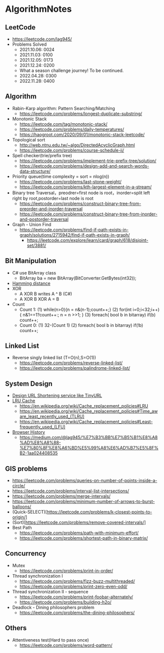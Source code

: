 # AlgorithmNotes
## LeetCode 
- https://leetcode.com/lag945/
- Problems Solved
  - 2021.10.06: 0024
  - 2021.11.03: 0100
  - 2021.12.05: 0173
  - 2021.12.24: 0200
  - What a season challenge journey! To be continued.
  - 2022.04.28: 0300
  - 2022.11.28: 0400
## Algorithm
- Rabin-Karp algorithm: Pattern Searching/Matching
  - https://leetcode.com/problems/longest-duplicate-substring/
- Monotonic Stack
  - https://leetcode.com/tag/monotonic-stack/
  - https://leetcode.com/problems/daily-temperatures/
  - https://haogroot.com/2020/09/01/monotonic-stack-leetcode/
- Topological sort
  - http://web.ntnu.edu.tw/~algo/DirectedAcyclicGraph.html
  - https://leetcode.com/problems/course-schedule-ii/
- Spell checker(trie/prefix tree)
  - https://leetcode.com/problems/implement-trie-prefix-tree/solution/
  - https://leetcode.com/problems/design-add-and-search-words-data-structure/
- Priority queue(time complexity = sort = nlog(n))
  - https://leetcode.com/problems/last-stone-weight/
  - https://leetcode.com/problems/kth-largest-element-in-a-stream/
- Binary tree Traversal，preodrer=first node is root，inorder=split left right by root,postorder=last node is root
  - https://leetcode.com/problems/construct-binary-tree-from-preorder-and-inorder-traversal
  - https://leetcode.com/problems/construct-binary-tree-from-inorder-and-postorder-traversal
- Graph - Union Find
  - https://leetcode.com/problems/find-if-path-exists-in-graph/solutions/2715942/find-if-path-exists-in-graph/
    - https://leetcode.com/explore/learn/card/graph/618/disjoint-set/3881/
## Bit Manipulation
- C# use BitArray class
  - BitArray ba = new BitArray(BitConverter.GetBytes(int32));
- [Hamming distance](https://leetcode.com/problems/hamming-distance/)
- XOR
  - A XOR B writes A ^ B (C#)
  - A XOR B XOR A = B
- Count
  - Count 1: (1) while(n>0){n = n&(n-1);count++;} (2) for(int i=0;i<32;i++){ n&1==1?count++:; n = n >>1; } (3) foreach( bool b in bitarray) if(b) count++;
  - Count 0: (1) 32-(Count 1) (2) foreach( bool b in bitarray) if(!b) count++;
## Linked List
- Reverse singly linked list (T=O(n),S=O(1))
	- https://leetcode.com/problems/reverse-linked-list/
	- https://leetcode.com/problems/palindrome-linked-list/
## System Design
- [Design URL Shortening service like TinyURL](https://leetcode.com/discuss/interview-question/124658/Design-a-URL-Shortener-(-TinyURL-)-System/)
- [LRU Cache](https://leetcode.com/problems/lru-cache/)
  - https://en.wikipedia.org/wiki/Cache_replacement_policies#LRU
  - https://en.wikipedia.org/wiki/Cache_replacement_policies#Time_aware_least_recently_used_(TLRU)
  - https://en.wikipedia.org/wiki/Cache_replacement_policies#Least-frequently_used_(LFU)
- [Browser History](https://leetcode.com/problems/design-browser-history/)
  -   https://medium.com/@lag945/%E7%B3%BB%E7%B5%B1%E8%A8%AD%E8%A8%88-%E7%80%8F%E8%A6%BD%E5%99%A8%E6%AD%B7%E5%8F%B2-1aa024408535
## GIS problems
- https://leetcode.com/problems/queries-on-number-of-points-inside-a-circle/
- https://leetcode.com/problems/interval-list-intersections/
- https://leetcode.com/problems/merge-intervals/
- https://leetcode.com/problems/minimum-number-of-arrows-to-burst-balloons/
- (Quick-SELECT)[https://leetcode.com/problems/k-closest-points-to-origin/]
- (Sort)[https://leetcode.com/problems/remove-covered-intervals/]
- Best Path
	- https://leetcode.com/problems/path-with-minimum-effort/
	- https://leetcode.com/problems/shortest-path-in-binary-matrix/
## Concurrency
- Mutex
  - https://leetcode.com/problems/print-in-order/
- Thread synchronization I
  - https://leetcode.com/problems/fizz-buzz-multithreaded/
  - https://leetcode.com/problems/print-zero-even-odd/
- Thread synchronization II - sequence
  - https://leetcode.com/problems/print-foobar-alternately/
  - https://leetcode.com/problems/building-h2o/
- Deadlock - Dining philosophers problem
  - https://leetcode.com/problems/the-dining-philosophers/
## Others
- Attentiveness test(Hard to pass once)
  - https://leetcode.com/problems/word-pattern/
